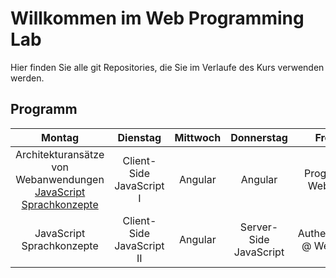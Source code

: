 # Willkommen im Web Programming Lab

Hier finden Sie alle git Repositories, die Sie im Verlaufe des Kurs verwenden werden.

## Programm

|                              Montag                              |          Dienstag         | Mittwoch |       Donnerstag       |          Freitag          |
|:----------------------------------------------------------------:|:-------------------------:|:--------:|:----------------------:|:-------------------------:|
| Architekturansätze von Webanwendungen  [JavaScript Sprachkonzepte](https://github.com/web-programming-lab/javascript-sprachkonzepte) | Client-Side JavaScript I  | Angular  | Angular                | Progressive Web Apps      |
| JavaScript Sprachkonzepte                                        | Client-Side JavaScript II | Angular  | Server-Side JavaScript | Authentication @ Web Apps |
